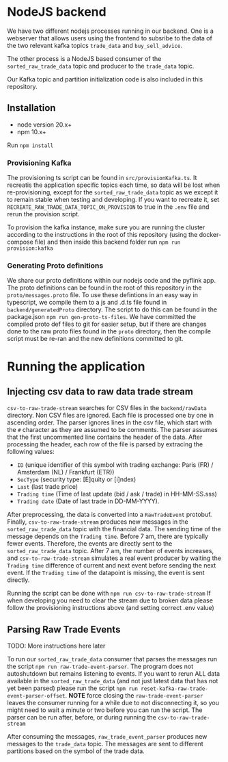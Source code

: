 # NodeJS backend

We have two different nodejs processes running in our backend.
One is a webserver that allows users using the frontend to subsribe
to the data of the two relevant kafka topics `trade_data` and `buy_sell_advice`.

The other process is a NodeJS based consumer of the `sorted_raw_trade_data` topic
and producer to the `trade_data` topic.

Our Kafka topic and partition initialization code is also included in this repository.

## Installation

- node version 20.x+
- npm 10.x+

Run `npm install`

### Provisioning Kafka

The provisioning ts script can be found in `src/provisionKafka.ts`. It recreatis the application specific topics each time, so data will be lost
when re-provisioning, except for the `sorted_raw_trade_data` topic as we except it to remain stable when testing and developing.
If you want to recreate it, set `RECREATE_RAW_TRADE_DATA_TOPIC_ON_PROVISION` to true in the `.env` file and rerun the provision script.

To provision the kafka instance, make sure you are running the cluster according to the instructions in the root of this repository (using the docker-compose file)
and then inside this backend folder run `npm run provision:kafka`

### Generating Proto definitions

We share our proto definitions within our nodejs code and the pyflink app.
The proto definitions can be found in the root of this repository in the `proto/messages.proto` file.
To use these defintions in an easy way in typescript, we compile them to a js and .d.ts file found in
`backend/generatedProto` directory. The script to do this can be found in the package.json
`npm run gen-proto-ts-files`. We have committed the compiled proto def files to git for easier setup,
but if there are changes done to the raw proto files found in the `proto` directory, then the compile script must be
re-ran and the new definitions committed to git.

# Running the application

## Injecting csv data to raw data trade stream

`csv-to-raw-trade-stream` searches for CSV files in the `backend/rawData` directory. Non CSV files are ignored.
Each file is processed one by one in ascending order. The parser ignores lines in the csv file, which start with
the `#` character as they are assumed to be comments. The parser assumes that the first uncommented line contains the header
of the data. After processing the header, each row of the file is parsed by extracing the following values:
- `ID` (unique identifier of this symbol with trading exchange: Paris (FR) / Amsterdam (NL) / Frankfurt (ETR))
- `SecType` (security type: \[E]quity or \[i]ndex)
- `Last` (last trade price)
- `Trading time` (Time of last update (bid / ask / trade) in HH-MM-SS.sss)
- `Trading date` (Date of last trade in DD-MM-YYYY).

After preprocessing, the data is converted into a `RawTradeEvent` protobuf. Finally, `csv-to-raw-trade-stream`
produces new messages in the `sorted_raw_trade_data` topic with the financial data. The sending time of the message
depends on the `Trading time`. Before 7 am, there are typically fewer events.
Therefore, the events are directly sent to the `sorted_raw_trade_data` topic. After 7 am, the number of events
increases, and `csv-to-raw-trade-stream` simulates a real event producer by waiting the `Trading time` difference of
current and next event before sending the next event. If the `Trading time` of the datapoint is missing,
the event is sent directly.

Running the script can be done with `npm run csv-to-raw-trade-stream`
If when developing you need to clear the stream due to broken data
please follow the provisioning instructions above (and setting correct .env value)

## Parsing Raw Trade Events

TODO: More instructions here later

To run our `sorted_raw_trade_data` consumer that parses the messages run the script
`npm run raw-trade-event-parser`. The program does not autoshutdown but remains listening to events.
If you want to rerun ALL data available in the `sorted_raw_trade_data` (and not just latest data that has not yet been parsed) please run the script
`npm run reset-kafka-raw-trade-event-parser-offset`. **NOTE** force closing the `raw-trade-event-parser`
leaves the consumer running for a while due to not disconnecting it, so you might need to wait
a minute or two before you can run the script.
The parser can be run after, before, or during running the `csv-to-raw-trade-stream`

After consuming the messages, `raw_trade_event_parser` produces new messages to the `trade_data` topic.
The messages are sent to different partitions based on the symbol of the trade data.
